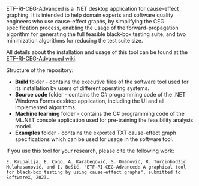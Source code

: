 ETF-RI-CEG-Advanced is a .NET desktop application for cause-effect graphing. It is intended to help domain experts and software quality engineers who use cause-effect graphs, by simplifying the CEG specification process, enabling the usage of the forward-propagation algorithm for generating the full feasible black-box testing suite, and two minimization algorithms for reducing the test suite size.

All details about the installation and usage of this tool can be found at the [ETF-RI-CEG-Advanced wiki](https://github.com/ehlymana/ETF-RI-CEG-Advanced/wiki).

Structure of the repository:

* **Build** folder - contains the executive files of the software tool used for its installation by users of different operating systems.
* **Source code** folder - contains the C# programming code of the .NET Windows Forms desktop application, including the UI and all implemented algorithms.
* **Machine learning** folder - contains the C# programming code of the ML.NET console application used for pre-training the feasibility analysis model.
* **Examples** folder - contains the exported TXT cause-effect graph specifications which can be used for usage in the software tool.

If you use this tool for your research, please cite the following work:

```
E. Krupalija, E. Cogo, A. Karabegović, S. Omanović, R. Turčinhodžić Mulahasanović, and I. Bešić, "ETF-RI-CEG-Advanced: A graphical tool for black-box testing by using cause-effect graphs", submitted to SoftwareX, 2023.
```
